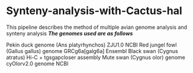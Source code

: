 # Synteny-analysis-with-Cactus-hal
This pipeline describes the method of multiple avian genome analysis and synteny analysis 
***The genomes used are as follows***

Pekin duck genome (Ans platyrhynchos) ZJU1.0 NCBI
Red jungel fowl (Gallus gallus) genome GRCg6a[galg6a] Ensembl
Black swan (Cygnus atratus) Hi-C + tgsgapcloser assembly
Mute swan (Cygnus olor) genome cyOlorv2.0 genome NCBI
